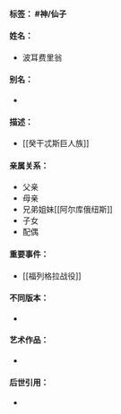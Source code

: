 #### 标签： #神/仙子
#### 姓名：
- 波耳费里翁
#### 别名：
- 
#### 描述：
- [[癸干忒斯巨人族]]
#### 亲属关系：
- 父亲
- 母亲
- 兄弟姐妹[[阿尔库俄纽斯]]
- 子女
- 配偶
#### 重要事件：
- [[福列格拉战役]]
#### 不同版本：
- 
#### 艺术作品：
- 
#### 后世引用：
- 